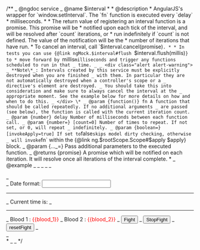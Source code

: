 /**
_ @ngdoc service
_ @name $interval
       *
       * @description
       * AngularJS's wrapper for `window.setInterval`. The `fn` function is executed every `delay`
       * milliseconds.
       *
       * The return value of registering an interval function is a promise. This promise will be
       * notified upon each tick of the interval, and will be resolved after `count` iterations, or
       * run indefinitely if `count` is not defined. The value of the notification will be the
       * number of iterations that have run.
       * To cancel an interval, call `$interval.cancel(promise)`.
       *
       * In tests you can use {@link ngMock.$interval#flush `$interval.flush(millis)`} to
       * move forward by `millis` milliseconds and trigger any functions scheduled to run in that
_ time.
_
_ <div class="alert alert-warning">
_ **Note\*_: Intervals created by this service must be explicitly destroyed when you are finished
_ with them. In particular they are not automatically destroyed when a controller's scope or a
_ directive's element are destroyed.
_ You should take this into consideration and make sure to always cancel the interval at the
_ appropriate moment. See the example below for more details on how and when to do this.
_ </div> \*
_ @param {function()} fn A function that should be called repeatedly. If no additional arguments
_ are passed (see below), the function is called with the current iteration count.
_ @param {number} delay Number of milliseconds between each function call.
_ @param {number=} [count=0] Number of times to repeat. If not set, or 0, will repeat
_ indefinitely.
_ @param {boolean=} [invokeApply=true] If set to `false` skips model dirty checking, otherwise
_ will invoke `fn` within the {@link ng.$rootScope.Scope#$apply $apply} block.
_ @param {..._=} Pass additional parameters to the executed function.
_ @returns {promise} A promise which will be notified on each iteration. It will resolve once all iterations of the interval complete. \*
_ @example
_ <example module="intervalExample" name="interval-service">
_ <file name="index.html">
_ <script>
_ angular.module('intervalExample', [])
_ .controller('ExampleController', ['$scope', '$interval',
* function($scope, $interval) {
* $scope.format = 'M/d/yy h:mm:ss a';
* $scope.blood_1 = 100;
* $scope.blood_2 = 120;
*
* let stop;
* $scope.fight = function() {
* // Don't start a new fight if we are already fighting
* if ( angular.isDefined(stop) ) return;
*
* stop = $interval(function() {
* if ($scope.blood_1 > 0 && $scope.blood_2 > 0) {
* $scope.blood_1 = $scope.blood_1 - 3;
* $scope.blood_2 = $scope.blood_2 - 4;
* } else {
* $scope.stopFight();
* }
* }, 100);
* };
*
* $scope.stopFight = function() {
* if (angular.isDefined(stop)) {
* $interval.cancel(stop);
* stop = undefined;
* }
* };
*
* $scope.resetFight = function() {
* $scope.blood_1 = 100;
* $scope.blood_2 = 120;
* };
*
* $scope.$on('$destroy', function() {
* // Make sure that the interval is destroyed too
* $scope.stopFight();
* });
* }])
_ // Register the 'myCurrentTime' directive factory method.
_ // We inject $interval and dateFilter service since the factory method is DI.
       *       .directive('myCurrentTime', ['$interval', 'dateFilter',
_ function($interval, dateFilter) {
_ // return the directive link function. (compile function not needed)
_ return function(scope, element, attrs) {
_ let format, // date format
_ stopTime; // so that we can cancel the time updates
_
_ // used to update the UI
_ function updateTime() {
_ element.text(dateFilter(new Date(), format));
_ } \*
_ // watch the expression, and update the UI on change.
_ scope.$watch(attrs.myCurrentTime, function(value) {
       *               format = value;
       *               updateTime();
       *             });
       *
       *             stopTime = $interval(updateTime, 1000);
       *
       *             // listen on DOM destroy (removal) event, and cancel the next UI update
       *             // to prevent updating time after the DOM element was removed.
       *             element.on('$destroy', function() {
_ $interval.cancel(stopTime);
_ });
_ }
_ }]);
_ </script>
_
_ <div>
_ <div ng-controller="ExampleController">
_ <label>Date format: <input ng-model="format"></label> <hr/>
_ Current time is: <span my-current-time="format"></span>
_ <hr/>
_ Blood 1 : <font color='red'>{{blood_1}}</font>
_ Blood 2 : <font color='red'>{{blood_2}}</font>
_ <button type="button" data-ng-click="fight()">Fight</button>
_ <button type="button" data-ng-click="stopFight()">StopFight</button>
_ <button type="button" data-ng-click="resetFight()">resetFight</button>
_ </div>
_ </div> \*
_ </file>
_ </example>
\*/
